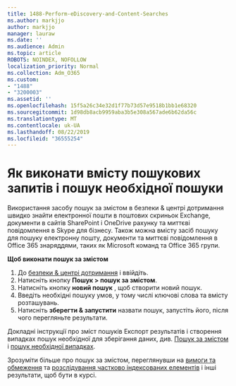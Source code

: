 ```yaml
---
title: 1488-Perform-eDiscovery-and-Content-Searches
ms.author: markjjo
author: markjjo
manager: lauraw
ms.date: ''
ms.audience: Admin
ms.topic: article
ROBOTS: NOINDEX, NOFOLLOW
localization_priority: Normal
ms.collection: Adm_O365
ms.custom:
- "1488"
- "3200003"
ms.assetid: ''
ms.openlocfilehash: 15f5a26c34e32d1f77b73d57e9518b1bb1e68320
ms.sourcegitcommit: 1d98db8acb9959aba3b5e308a567ade6b62da56c
ms.translationtype: MT
ms.contentlocale: uk-UA
ms.lasthandoff: 08/22/2019
ms.locfileid: "36555254"
---
```

# <a name="how-to-perform-content-searches-and-ediscovery-searches"></a>Як виконати вмісту пошукових запитів і пошук необхідної пошуки

Використання засобу пошук за змістом в безпеки & центрі дотримання швидко знайти електронної пошти в поштових скриньок Exchange, документи в сайтів SharePoint і OneDrive рахунку та миттєві повідомлення в Skype для бізнесу. Також можна вмісту засіб пошуку для пошуку електронну пошту, документи та миттєві повідомлення в Office 365 знаряддями, таких як Microsoft команд та Office 365 групи.

**Щоб виконати пошук за змістом**

1. До [безпеки & центрі дотримання](https://protection.office.com) і ввійдіть.
2. Натисніть кнопку **Пошук > пошук за змістом**.
3. Натисніть кнопку **новий пошук** , щоб створити новий пошук.
4. Введіть необхідні пошуку умов, у тому числі ключові слова та вмісту розташувань.  
5. Натисніть **зберегти & запустити** назвати пошук, запустіть його, після чого перегляньте результати.

Докладні інструкції про зміст пошуків Експорт результатів і створення випадках пошук необхідної для зберігання даних, див. [Пошук за змістом](https://docs.microsoft.com/office365/securitycompliance/content-search) і [пошук необхідної випадках](https://docs.microsoft.com/office365/securitycompliance/ediscovery-cases).

Зрозуміти більше про пошук за змістом, переглянувши на [вимоги та обмеження](https://docs.microsoft.com/office365/securitycompliance/limits-for-content-search) та [розслідування частково індексованих елементів](https://docs.microsoft.com/office365/securitycompliance/investigating-partially-indexed-items-in-ediscovery) і інші результати, щоб бути в курсі.